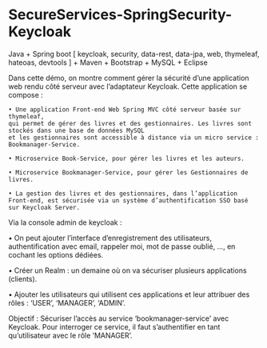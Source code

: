 # SecureServices-SpringSecurity-Keycloak
Java + Spring boot [ keycloak, security, data-rest, data-jpa, web, thymeleaf, hateoas, devtools ] + Maven + Bootstrap + MySQL + Eclipse


Dans cette démo, on montre comment gérer la sécurité d’une application web rendu côté serveur avec l’adaptateur Keycloak.
Cette application se compose :

    • Une application Front-end Web Spring MVC côté serveur basée sur thymeleaf, 
    qui permet de gérer des livres et des gestionnaires. Les livres sont stockés dans une base de données MySQL 
    et les gestionnaires sont accessible à distance via un micro service : Bookmanager-Service.

    • Microservice Book-Service, pour gérer les livres et les auteurs.

    • Microservice Bookmanager-Service, pour gérer les Gestionnaires de livres.

    • La gestion des livres et des gestionnaires, dans l’application Front-end, est sécurisée via un système d’authentification SSO basé sur Keycloak Server.
  
Via la console admin de keycloak : 

  •	On peut ajouter l’interface d’enregistrement des utilisateurs, authentification avec email, 
    rappeler moi, mot de passe oublié, …, en cochant les options dédiées.
    
  •	Créer un Realm : un demaine où on va sécuriser plusieurs applications (clients). 
  
  •	Ajouter les utilisateurs qui utilisent ces applications et leur attribuer des rôles : ‘USER’, ‘MANAGER’, ‘ADMIN’.

Objectif : Sécuriser l’accès au service ‘bookmanager-service’ avec Keycloak. Pour interroger ce service, il faut s’authentifier en tant qu’utilisateur avec le rôle ‘MANAGER’.
